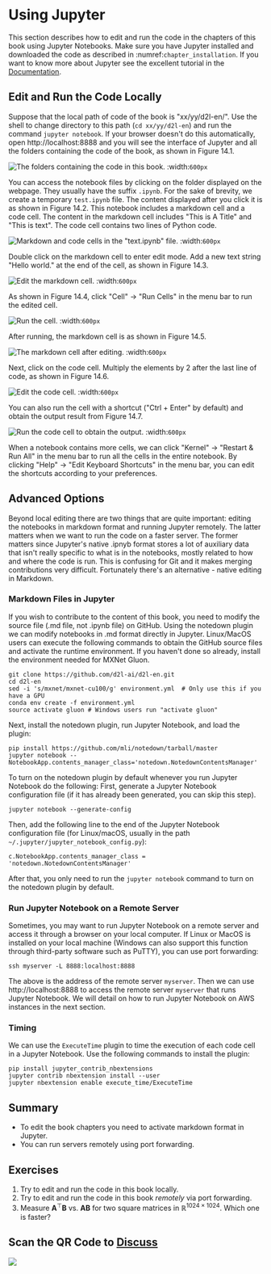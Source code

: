 # Using Jupyter

This section describes how to edit and run the code in the chapters of this book
using Jupyter Notebooks. Make sure you have Jupyter installed and downloaded the
code as described in
:numref:`chapter_installation`.
 If you want to know more about Jupyter see the excellent tutorial in
the [Documentation](https://jupyter.readthedocs.io/en/latest/).


## Edit and Run the Code Locally

Suppose that the local path of code of the book is "xx/yy/d2l-en/". Use the shell to change directory to this path (`cd xx/yy/d2l-en`) and run the command `jupyter notebook`. If your browser doesn't do this automatically, open http://localhost:8888 and you will see the interface of Jupyter and all the folders containing the code of the book, as shown in Figure 14.1.

![The folders containing the code in this book. ](../img/jupyter00.png)
:width:`600px`

You can access the notebook files by clicking on the folder displayed on the webpage. They usually have the suffix `.ipynb`.
For the sake of brevity, we create a temporary `test.ipynb` file. The content displayed after you click it is as shown in Figure 14.2. This notebook includes a markdown cell and a code cell. The content in the markdown cell includes "This is A Title" and "This is text". The code cell contains two lines of Python code.

![Markdown and code cells in the "text.ipynb" file. ](../img/jupyter01.png)
:width:`600px`


Double click on the markdown cell to enter edit mode. Add a new text string "Hello world." at the end of the cell, as shown in Figure 14.3.

![Edit the markdown cell. ](../img/jupyter02.png)
:width:`600px`


As shown in Figure 14.4, click "Cell" $\rightarrow$ "Run Cells" in the menu bar to run the edited cell.

![Run the cell. ](../img/jupyter03.png)
:width:`600px`


After running, the markdown cell is as shown in Figure 14.5.

![The markdown cell after editing. ](../img/jupyter04.png)
:width:`600px`


Next, click on the code cell. Multiply the elements by 2 after the last line of code, as shown in Figure 14.6.

![Edit the code cell. ](../img/jupyter05.png)
:width:`600px`

You can also run the cell with a shortcut ("Ctrl + Enter" by default) and obtain the output result from Figure 14.7.

![Run the code cell to obtain the output. ](../img/jupyter06.png)
:width:`600px`

When a notebook contains more cells, we can click "Kernel" $\rightarrow$ "Restart & Run All" in the menu bar to run all the cells in the entire notebook. By clicking "Help" $\rightarrow$ "Edit Keyboard Shortcuts" in the menu bar, you can edit the shortcuts according to your preferences.


## Advanced Options

Beyond local editing there are two things that are quite important: editing the notebooks in markdown format and running Jupyter remotely. The latter matters when we want to run the code on a faster server. The former matters since Jupyter's native .ipnyb format stores a lot of auxiliary data that isn't really specific to what is in the notebooks, mostly related to how and where the code is run. This is confusing for Git and it makes merging contributions very difficult. Fortunately there's an alternative - native editing in Markdown.

### Markdown Files in Jupyter

If you wish to contribute to the content of this book, you need to modify the source file (.md file, not .ipynb file) on GitHub. Using the notedown plugin we can modify notebooks in .md format directly in Jupyter. Linux/MacOS users can execute the following commands to obtain the GitHub source files and activate the runtime environment. If you haven't done so already, install the environment needed for MXNet Gluon.

```
git clone https://github.com/d2l-ai/d2l-en.git
cd d2l-en
sed -i 's/mxnet/mxnet-cu100/g' environment.yml  # Only use this if you have a GPU
conda env create -f environment.yml
source activate gluon # Windows users run "activate gluon"
```

Next, install the notedown plugin, run Jupyter Notebook, and load the plugin:

```
pip install https://github.com/mli/notedown/tarball/master
jupyter notebook --NotebookApp.contents_manager_class='notedown.NotedownContentsManager'
```

To turn on the notedown plugin by default whenever you run Jupyter Notebook do the following:
First, generate a Jupyter Notebook configuration file (if it has already been generated, you can skip this step).

```
jupyter notebook --generate-config
```

Then, add the following line to the end of the Jupyter Notebook configuration file (for Linux/macOS, usually in the path `~/.jupyter/jupyter_notebook_config.py`):

```
c.NotebookApp.contents_manager_class = 'notedown.NotedownContentsManager'
```

After that, you only need to run the `jupyter notebook` command to turn on the notedown plugin by default.


### Run Jupyter Notebook on a Remote Server

Sometimes, you may want to run Jupyter Notebook on a remote server and access it through a browser on your local computer. If Linux or MacOS is installed on your local machine (Windows can also support this function through third-party software such as PuTTY), you can use port forwarding:

```
ssh myserver -L 8888:localhost:8888
```

The above is the address of the remote server `myserver`. Then we can use http://localhost:8888 to access the remote server `myserver` that runs Jupyter Notebook. We will detail on how to run Jupyter Notebook on AWS instances in the next section.

### Timing

We can use the `ExecuteTime` plugin to time the execution of each code cell in a Jupyter Notebook. Use the following commands to install the plugin:

```
pip install jupyter_contrib_nbextensions
jupyter contrib nbextension install --user
jupyter nbextension enable execute_time/ExecuteTime
```

## Summary

* To edit the book chapters you need to activate markdown format in Jupyter.
* You can run servers remotely using port forwarding.

## Exercises

1. Try to edit and run the code in this book locally.
1. Try to edit and run the code in this book *remotely* via port forwarding.
1. Measure $\mathbf{A}^\top \mathbf{B}$ vs. $\mathbf{A} \mathbf{B}$ for two square matrices in $\mathbb{R}^{1024 \times 1024}$. Which one is faster?

## Scan the QR Code to [Discuss](https://discuss.mxnet.io/t/2398)

![](../img/qr_jupyter.svg)
